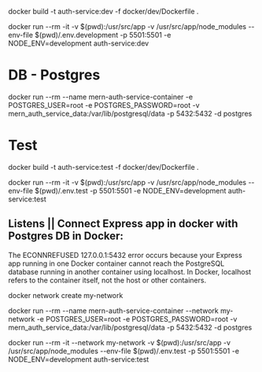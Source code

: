 docker build -t auth-service:dev -f docker/dev/Dockerfile .

docker run --rm -it -v $(pwd):/usr/src/app -v /usr/src/app/node_modules --env-file $(pwd)/.env.development -p 5501:5501 -e NODE_ENV=development auth-service:dev

# DB - Postgres

docker run --rm --name mern-auth-service-container -e POSTGRES_USER=root -e POSTGRES_PASSWORD=root -v mern_auth_service_data:/var/lib/postgresql/data -p 5432:5432 -d postgres

# Test

docker build -t auth-service:test -f docker/dev/Dockerfile .

docker run --rm -it -v $(pwd):/usr/src/app -v /usr/src/app/node_modules --env-file $(pwd)/.env.test -p 5501:5501 -e NODE_ENV=development auth-service:test

## Listens || Connect Express app in docker with Postgres DB in Docker:

The ECONNREFUSED 127.0.0.1:5432 error occurs because your Express app running in one Docker container cannot reach the PostgreSQL database running in another container using localhost. In Docker, localhost refers to the container itself, not the host or other containers.

docker network create my-network

docker run --rm --name mern-auth-service-container --network my-network -e POSTGRES_USER=root -e POSTGRES_PASSWORD=root -v mern_auth_service_data:/var/lib/postgresql/data -p 5432:5432 -d postgres

docker run --rm -it --network my-network -v $(pwd):/usr/src/app -v /usr/src/app/node_modules --env-file $(pwd)/.env.test -p 5501:5501 -e NODE_ENV=development auth-service:test
